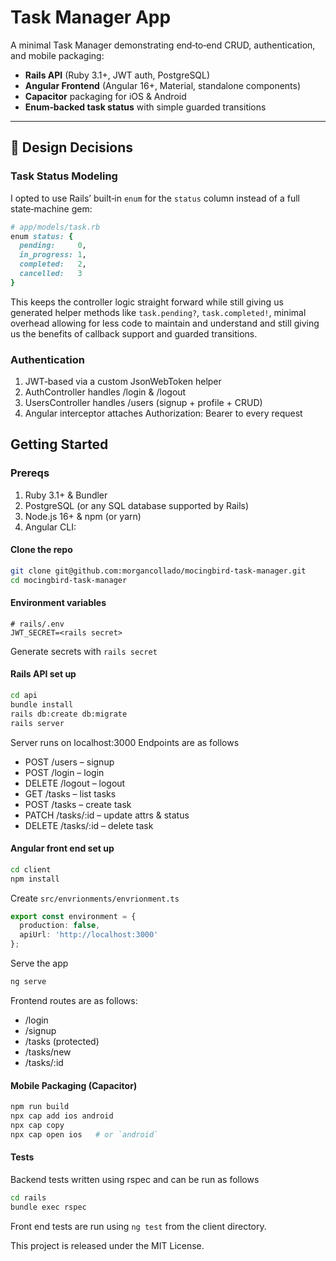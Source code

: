 # Task Manager App

A minimal Task Manager demonstrating end‑to‑end CRUD, authentication, and mobile packaging:

- **Rails API** (Ruby 3.1+, JWT auth, PostgreSQL)  
- **Angular Frontend** (Angular 16+, Material, standalone components)  
- **Capacitor** packaging for iOS & Android  
- **Enum‑backed task status** with simple guarded transitions  

---

## 📝 Design Decisions

### Task Status Modeling

I opted to use Rails’ built‑in `enum` for the `status` column instead of a full state‑machine gem:

```ruby
# app/models/task.rb
enum status: {
  pending:     0,
  in_progress: 1,
  completed:   2,
  cancelled:   3
}
```
This keeps the controller logic straight forward while still giving us generated helper methods like `task.pending?`, `task.completed!`, minimal overhead allowing for less code to maintain and understand and still giving us the benefits of callback support and guarded transitions.

### Authentication

1. JWT‑based via a custom JsonWebToken helper
2. AuthController handles /login & /logout
3. UsersController handles /users (signup + profile + CRUD)
4. Angular interceptor attaches Authorization: Bearer <token> to every request

## Getting Started
### Prereqs

1. Ruby 3.1+ & Bundler
2. PostgreSQL (or any SQL database supported by Rails)
3. Node.js 16+ & npm (or yarn)
4. Angular CLI:

#### Clone the repo
```bash
git clone git@github.com:morgancollado/mocingbird-task-manager.git
cd mocingbird-task-manager
```

#### Environment variables
```dotenv
# rails/.env
JWT_SECRET=<rails secret>
```
Generate secrets with `rails secret`

#### Rails API set up
```bash
cd api
bundle install
rails db:create db:migrate
rails server
```
Server runs on localhost:3000
Endpoints are as follows 
- POST /users – signup
- POST /login – login
- DELETE /logout – logout
- GET /tasks – list tasks
- POST /tasks – create task
- PATCH /tasks/:id – update attrs & status
- DELETE /tasks/:id – delete task

#### Angular front end set up

```bash
cd client
npm install
```
Create `src/envrionments/envrionment.ts`

```typescript
export const environment = {
  production: false,
  apiUrl: 'http://localhost:3000'
};
```
Serve the app
```bash
ng serve
```

Frontend routes are as follows:

- /login
- /signup
- /tasks (protected)
- /tasks/new
- /tasks/:id

#### Mobile Packaging (Capacitor)
```bash
npm run build
npx cap add ios android
npx cap copy
npx cap open ios   # or `android`
```

#### Tests
Backend tests written using rspec and can be run as follows 
```bash
cd rails
bundle exec rspec
```

Front end tests are run using `ng test` from the client directory.

This project is released under the MIT License.